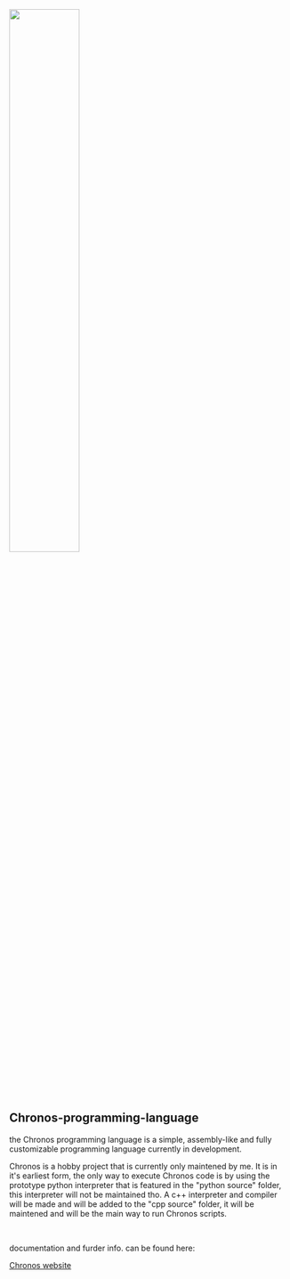 <img src="https://github.com/user-attachments/assets/54024782-757e-41ec-a4eb-0ac330e94ccc" width="50%" height="50%"/>
<h2>Chronos-programming-language</h2>
<p>the Chronos programming language is a simple, assembly-like and fully customizable programming language currently in development.</p>
<p>Chronos is a hobby project that is currently only maintened by me. It is in it's earliest form, the only way to execute Chronos code is by using the prototype python interpreter that is featured in the "python source" folder, this interpreter will not be maintained tho. A c++ interpreter and compiler will be made and will be added to the "cpp source" folder, it will be maintened and will be the main way to run Chronos scripts.</p>
</br>
<p>documentation and furder info. can be found here:</p>
<a href ="https://felipeshaolin.github.io/Chronos-programming-language/">Chronos website</a>

